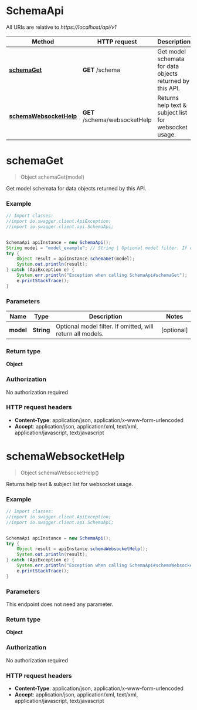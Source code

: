 # SchemaApi

All URIs are relative to *https://localhost/api/v1*

Method | HTTP request | Description
------------- | ------------- | -------------
[**schemaGet**](SchemaApi.md#schemaGet) | **GET** /schema | Get model schemata for data objects returned by this API.
[**schemaWebsocketHelp**](SchemaApi.md#schemaWebsocketHelp) | **GET** /schema/websocketHelp | Returns help text &amp; subject list for websocket usage.


<a name="schemaGet"></a>
# **schemaGet**
> Object schemaGet(model)

Get model schemata for data objects returned by this API.

### Example
```java
// Import classes:
//import io.swagger.client.ApiException;
//import io.swagger.client.api.SchemaApi;


SchemaApi apiInstance = new SchemaApi();
String model = "model_example"; // String | Optional model filter. If omitted, will return all models.
try {
    Object result = apiInstance.schemaGet(model);
    System.out.println(result);
} catch (ApiException e) {
    System.err.println("Exception when calling SchemaApi#schemaGet");
    e.printStackTrace();
}
```

### Parameters

Name | Type | Description  | Notes
------------- | ------------- | ------------- | -------------
 **model** | **String**| Optional model filter. If omitted, will return all models. | [optional]

### Return type

**Object**

### Authorization

No authorization required

### HTTP request headers

 - **Content-Type**: application/json, application/x-www-form-urlencoded
 - **Accept**: application/json, application/xml, text/xml, application/javascript, text/javascript

<a name="schemaWebsocketHelp"></a>
# **schemaWebsocketHelp**
> Object schemaWebsocketHelp()

Returns help text &amp; subject list for websocket usage.

### Example
```java
// Import classes:
//import io.swagger.client.ApiException;
//import io.swagger.client.api.SchemaApi;


SchemaApi apiInstance = new SchemaApi();
try {
    Object result = apiInstance.schemaWebsocketHelp();
    System.out.println(result);
} catch (ApiException e) {
    System.err.println("Exception when calling SchemaApi#schemaWebsocketHelp");
    e.printStackTrace();
}
```

### Parameters
This endpoint does not need any parameter.

### Return type

**Object**

### Authorization

No authorization required

### HTTP request headers

 - **Content-Type**: application/json, application/x-www-form-urlencoded
 - **Accept**: application/json, application/xml, text/xml, application/javascript, text/javascript

